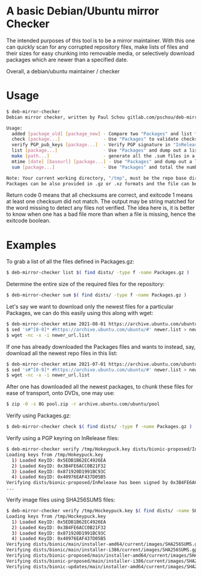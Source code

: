 # A basic Debian/Ubuntu mirror Checker

The intended purposes of this tool is to be a mirror maintainer.  With this one can quickly scan for any corrupted repository files, make lists of files and their sizes for easy chunking into removable media, or selectively download packages which are newer than a specified date.

Overall, a debian/ubuntu maintainer / checker

# Usage

```bash
$ deb-mirror-checker 
Debian mirror checker, written by Paul Schou gitlab.com/pschou/deb-mirror-checker (version: 0.1.DATECODE)

Usage:
  added [package_old] [package_new] - Compare two "Packages" and list files added with their size.
  check [package...]                - Use "Packages" to validate checksums of all the local repo files
  verify PGP_pub_keys [package...]  - Verify PGP signature in "InRelease" and validate checksums
  list [package...]                 - Use "Packages" and dump out a list of repo files and their size
  make [path...]                    - generate all the .sum files in a directory
  mtime [date] [baseurl] [package...] - Use "Packages" and dump out a list of remote files and their size modified after date.
  sum [package...]                  - Use "Packages" and total the number unique files and their size

Note: Your current working directory, "/tmp", must be the repo base directory.
Packages can be also provided in .gz or .xz formats and the file can be a local file or a URL endpoint.
```

Return code 0 means that all checksums are correct, and exitcode 1 means at least one checksum did not match.  The output may be string matched for the word missing to detect any files not verified.  The idea here is, it is better to know when one has a bad file more than when a file is missing, hence the exitcode boolean.

# Examples

To grab a list of all the files defined in Packages.gz:
```bash
$ deb-mirror-checker list $( find dists/ -type f -name Packages.gz )
```

Determine the entire size of the required files for the repository:
```bash
$ deb-mirror-checker sum $( find dists/ -type f -name Packages.gz )
```

Let's say we want to download only the newest files for a particular Packages, we can do this easily using this along with wget:
```bash
$ deb-mirror-checker mtime 2021-08-01 https://archive.ubuntu.com/ubuntu https://archive.ubuntu.com/ubuntu/dists/focal-updates/main/binary-amd64/Packages.xz > newer.list
$ sed 's#^[0-9]* #https://archive.ubuntu.com/ubuntu/#' newer.list > newer_url.list
$ wget -nc -x -i newer_url.list
```

If one has already downloaded the Packages files and wants to instead, say, download all the newest repo files in this list:
```bash
$ deb-mirror-checker mtime 2021-07-01 https://archive.ubuntu.com/ubuntu $( find archive.ubuntu.com/ubuntu/dists/ -name Packages.gz ) > newer.list
$ sed 's#^[0-9]* #https://archive.ubuntu.com/ubuntu/#' newer.list > newer_url.list
$ wget -nc -x -i newer_url.list
```

After one has downloaded all the newest packages, to chunk these files for ease of transport, onto DVDs, one may use:
```bash
$ zip -0 -s 8G pool.zip -r archive.ubuntu.com/ubuntu/pool
```

Verify using Packages.gz:
```bash
$ deb-mirror-checker check $( find dists/ -type f -name Packages.gz )
```

Verify using a PGP keyring on InRelease files:
```bash
$ deb-mirror-checker verify /tmp/Hokeypuck.key dists/bionic-proposed/InRelease |head
Loading keys from /tmp/Hokeypuck.key
  1) Loaded KeyID: 0x5EDB1B62EC4926EA
  2) Loaded KeyID: 0x3B4FE6ACC0B21F32
  3) Loaded KeyID: 0x871920D1991BC93C
  4) Loaded KeyID: 0x40976EAF437D05B5
Verifying dists/bionic-proposed/InRelease has been signed by 0x3B4FE6ACC0B21F32 at 2021-08-25 08:17:28 -0400 EDT...
...
```

Verify image files using SHA256SUMS files:
```bash
$ deb-mirror-checker verify /tmp/Hockeypuck.key $( find dists/ -name SHA256SUMS.gpg )
Loading keys from /tmp/Hockeypuck.key
  1) Loaded KeyID: 0x5EDB1B62EC4926EA
  2) Loaded KeyID: 0x3B4FE6ACC0B21F32
  3) Loaded KeyID: 0x871920D1991BC93C
  4) Loaded KeyID: 0x40976EAF437D05B5
Verifying dists/bionic/main/installer-amd64/current/images/SHA256SUMS.gpg has been signed by 0x3B4FE6ACC0B21F32 at 2018-04-25 17:23:28 -0400 EDT...
Verifying dists/bionic/main/installer-i386/current/images/SHA256SUMS.gpg has been signed by 0x3B4FE6ACC0B21F32 at 2018-04-25 17:23:19 -0400 EDT...
Verifying dists/bionic-proposed/main/installer-amd64/current/images/SHA256SUMS.gpg has been signed by 0x3B4FE6ACC0B21F32 at 2020-08-03 04:58:27 -0400 EDT...
Verifying dists/bionic-proposed/main/installer-i386/current/images/SHA256SUMS.gpg has been signed by 0x3B4FE6ACC0B21F32 at 2020-08-03 05:13:51 -0400 EDT...
Verifying dists/bionic-updates/main/installer-amd64/current/images/SHA256SUMS.gpg has been signed by 0x3B4FE6ACC0B21F32 at 2020-08-05 08:43:56 -0400 EDT...
```
